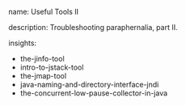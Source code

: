 name: Useful Tools II

description: Troubleshooting paraphernalia, part II.

insights:

- the-jinfo-tool
- intro-to-jstack-tool
- the-jmap-tool
- java-naming-and-directory-interface-jndi
- the-concurrent-low-pause-collector-in-java
